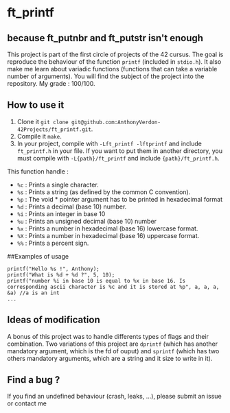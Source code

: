 # ft_printf

## because ft_putnbr and ft_putstr isn't enough

This project is part of the first circle of projects of the 42 cursus. The goal is reproduce the behaviour of the function `printf` (included in `stdio.h`). It also  make me learn about variadic functions (functions that can take a variable number of arguments). You will find the subject of the project into the repository. My grade : 100/100.

## How to use it

1. Clone it `git clone git@github.com:AnthonyVerdon-42Projects/ft_printf.git`.
2. Compile it `make`.
3. In your project, compile with `-Lft_printf -lftprintf` and include `ft_printf.h` in your file. If you want to put them in another directory, you must compile with `-L{path}/ft_printf` and include `{path}/ft_printf.h`.

This function handle :
- `%c` : Prints a single character.
- `%s` : Prints a string (as defined by the common C convention).
- `%p` : The void * pointer argument has to be printed in hexadecimal format
- `%d` : Prints a decimal (base 10) number.
- `%i` : Prints an integer in base 10
- `%u` : Prints an unsigned decimal (base 10) number
- `%x` : Prints a number in hexadecimal (base 16) lowercase format.
- `%X` : Prints a number in hexadecimal (base 16) uppercase format.
- `%%` : Prints a percent sign.

##Examples of usage

```
printf("Hello %s !", Anthony);
printf("What is %d + %d ?", 5, 10);
printf("number %i in base 10 is equal to %x in base 16. Is corresponding ascii character is %c and it is stored at %p", a, a, a, &a) //a is an int
...
```
## Ideas of modification

A bonus of this project was to handle differents types of flags and their combination. Two variations of this project are `dprintf` (which has another mandatory argument, which is the fd of ouput) and `sprintf` (which has two others mandatory arguments, which are a string and it size to write in it).

## Find a bug ?

If you find an undefined behaviour (crash, leaks, ...), please submit an issue or contact me
